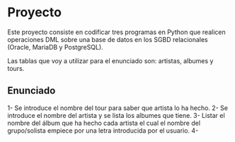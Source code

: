 # Proyecto

Este proyecto consiste en codificar tres programas en Python que realicen operaciones DML sobre una base de datos en los SGBD relacionales (Oracle, MariaDB y PostgreSQL). 

Las tablas que voy a utilizar para el enunciado son: artistas, albumes y tours.

## Enunciado
  1- Se introduce el nombre del tour para saber que artista lo ha hecho. 
  2- Se introduce el nombre del artista y se lista los albumes que tiene.
  3- Listar el nombre del álbum que ha hecho cada artista el cual el nombre del grupo/solista empiece       por una letra introducida por el usuario. 
  4- 

